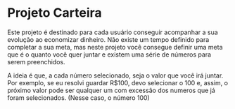# Projeto Carteira

Este projeto é destinado para cada usuário conseguir acompanhar a sua evolução ao economizar dinheiro. Não existe um tempo definido para completar a sua meta, mas neste projeto você consegue definir uma meta que é o quanto você quer juntar e existem uma série de números para serem preenchidos. 

A ideia é que, a cada número selecionado, seja o valor que você irá juntar. Por exemplo, se eu resolvi guardar R$100, devo selecionar o 100 e, assim, o próximo valor pode ser qualquer um com excessão dos numeros que já foram selecionados. (Nesse caso, o número 100)
